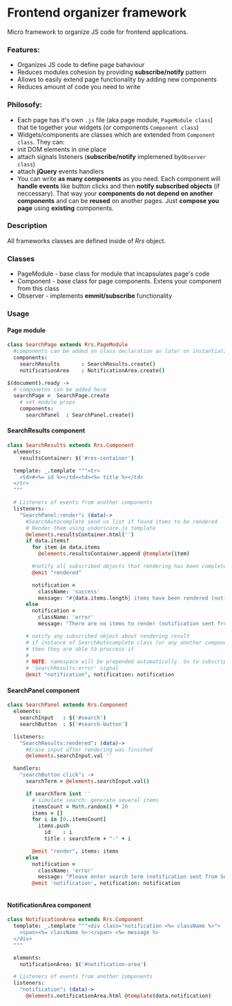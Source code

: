 Frontend organizer framework
=========

Micro framework to organize JS code for frontend applications.

### Features:
* Organizes JS code to define page bahaviour
* Reduces modules cohesion by providing **subscribe/notify** pattern
* Allows to easily extend page functionality by adding new components
* Reduces amount of code you need to write
  
### Philosofy:
* Each page has it's own `.js` file (aka page module, `PageModule class`) that tie together your widgets (or components `Component class`)
* Widgets/components are classes which are extended from `Component class`. They can:
 * init DOM elements in one place
 * attach signals listeners (**subscribe/notify** implemened by`Observer class`)
 * attach **jQuery** events handlers
 * You can write **as many components** as you need. Each component will **handle events** like button clicks and then **notify subscribed objects** (if neccessary). That way your **components do not depend on another components** and can be **reused** on another pages. Just **compose you page** using **existing** components.

### Description
All frameworks classes are defined inside of *Rrs* object.

### Classes
* PageModule - base class for module that incapsulates page's code
* Component - base class for page components. Extens your component from this class
* Observer - implements  **emmit/subscribe** functionality

### Usage

#### Page module
```coffeescript
class SearchPage extends Rrs.PageModule
  #components can be added on class declaration an later on instantiating stage 
  components:
    searchResults       : SearchResults.create()
    notificationArea    : NotificationArea.create()

$(document).ready ->
  # componetns can be added here
  searchPage =  SearchPage.create 
    # set module props
    components:
      searchPanel  : SearchPanel.create()
```

#### SearchResults component
```coffeescript
class SearchResults extends Rrs.Component
  elements:
    resultsContainer: $('#res-container')

  template: _.template """<tr>
    <td>#<%= id %></td><td><%= title %></td>
  </tr>
  """

  # Listeners of events from another components
  listeners:
    "SearchPanel:render": (data)->
      #SearchAutocomplete send us list if found items to be rendered
      # Render them using underscore.js template
      @elements.resultsContainer.html('')
      if data.items?
        for item in data.items
          @elements.resultsContainer.append @template(item)

        #notify all subscribed objects that rendering has been completed
        @emit "rendered"

        notification =
          className: 'success'
          message: "#{data.items.length} items have been rendered (notification sent from SearchResults)"
      else
        notification = 
          className: 'error'
          message: "There are no items to render (notification sent from SearchResults)"

      # notify any subscribed object about rendering result
      # if instance of SearchAutocomplete class (or any another component) are subsribed to this signal, 
      # then they are able to proccess it
      #
      # NOTE: namespace will be prepended automatically. So to subscript on this event you need to listen to
      # 'SearchResults:error' signal
      @emit "notification", notification: notification
```

#### SearchPanel component

```coffeescript
class SearchPanel extends Rrs.Component
  elements:
    searchInput   : $('#search')
    searchButton  : $('#search-button')

  listeners: 
    "SearchResults:rendered": (data)-> 
      #Erase input after rendering was finished
      @elements.searchInput.val ''

  handlers: 
    "searchButton click": -> 
      searchTerm = @elements.searchInput.val()

      if searchTerm isnt '' 
        # simulate search: generate several items
        itemsCount = Math.random() * 20
        items = []
        for i in [0..itemsCount]
          items.push 
            id    : i
            title : searchTerm + "-" + i

        @emit "render", items: items
      else
        notification = 
          className: 'error'
          message: "Please enter search term (notification sent from SearchPanel)"
        @emit 'notification', notification: notification



```

#### NotificationArea component
```coffeescript
class NotificationArea extends Rrs.Component
  template: _.template """<div class="notification <%= className %>">
    <span><%= className %>:</span> <%= message %>
  </div>
  """

  elements:
    notificationArea: $('#notification-area')

  # Listeners of events from another components
  listeners:
    "notification": (data)->
      @elements.notificationArea.html @template(data.notification)
```

 

    